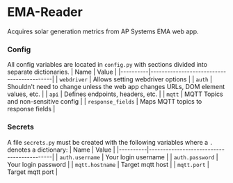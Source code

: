 # EMA-Reader
Acquires solar generation metrics from AP Systems EMA web app.

### Config
All config variables are located in `config.py` with sections divided into separate dictionaries. 
| Name     | Value                                     |
|----------|-------------------------------------------|
| `webdriver` | Allows setting webdriver options |
| `auth` | Shouldn't need to change unless the web app changes URLs, DOM element values, etc. |
| `api` | Defines endpoints, headers, etc. |
| `mqtt` | MQTT Topics and non-sensitive config |
| `response_fields` | Maps MQTT topics to response fields |

### Secrets
A file `secrets.py` must be created with the following variables where a `.` denotes a dictionary:
| Name     | Value                                     |
|----------|-------------------------------------------|
| `auth.username` | Your login username |
| `auth.password` | Your login password |
| `mqtt.hostname` | Target mqtt host |
| `mqtt.port` | Target mqtt port |

